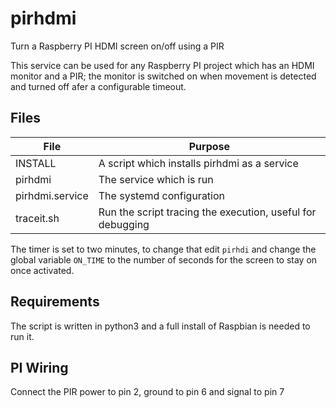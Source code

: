 # pirhdmi
Turn a Raspberry PI HDMI screen on/off using a PIR

This service can be used for any Raspberry PI project which has an HDMI monitor and a PIR; the monitor is switched on when movement is detected and turned off afer a configurable timeout.

## Files

| File | Purpose |
|------|---------|
| INSTALL| A script which installs pirhdmi as a service |
| pirhdmi | The service which is run |
| pirhdmi.service | The systemd configuration |
| traceit.sh | Run the script tracing the execution, useful for debugging |

The timer is set to two minutes, to change that edit <code>pirhdi</code> and change the global variable <code>ON_TIME</code> to the number of seconds for the screen to stay on once activated.

## Requirements

The script is written in python3 and a full install of Raspbian is needed to run it.

## PI Wiring

Connect the PIR power to pin 2, ground to pin 6 and signal to pin 7
